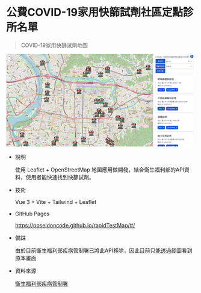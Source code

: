 # 公費COVID-19家用快篩試劑社區定點診所名單

> COVID-19家用快篩試劑地圖

  ![image](https://github.com/Poseidoncode/rapidTestMap/blob/main/public/assets/mapimg.png?raw=true)
  
- 說明

  使用 Leaflet + OpenStreetMap 地圖應用做開發，結合衛生福利部的API資料，使用者能快速找到快篩試劑。

- 技術

  Vue 3 + Vite + Tailwind + Leaflet

- GitHub Pages

  https://poseidoncode.github.io/rapidTestMap/#/

- 備註

  由於目前衛生福利部疾病管制署已將此API移除，因此目前只能透過截圖看到原本畫面

- 資料來源

  [衛生福利部疾病管制署](https://data.cdc.gov.tw/dataset/7a9387f6-57bb-4192-b30b-3b7d8945ad46/resource/aff77243-8104-46a4-92c9-046bccca6941?activity_id=25076e97-4134-4b53-a020-757a9efa12fe&msclkid=33e14ce1bbb211eca1487ffa66737653#collapse-querying)
